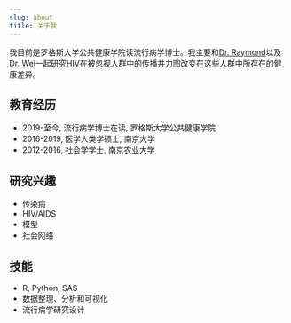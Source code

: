 ```yaml
---
slug: about
title: 关于我
---
```


我目前是罗格斯大学公共健康学院读流行病学博士。我主要和[Dr. Raymond](https://sph.rutgers.edu/concentrations/biostatistics-epidemiology/faculty-member.php?id=94420)以及[Dr. Wei](https://sph.rutgers.edu/concentrations/health-behavior-society-policy/faculty-member.php?id=94427)一起研究HIV在被忽视人群中的传播并力图改变在这些人群中所存在的健康差异。

## 教育经历

* 2019-至今, 流行病学博士在读, 罗格斯大学公共健康学院
* 2016-2019, 医学人类学硕士, 南京大学
* 2012-2016, 社会学学士, 南京农业大学

## 研究兴趣

* 传染病
* HIV/AIDS
* 模型
* 社会网络

## 技能

* R, Python, SAS
* 数据整理、分析和可视化
* 流行病学研究设计 





